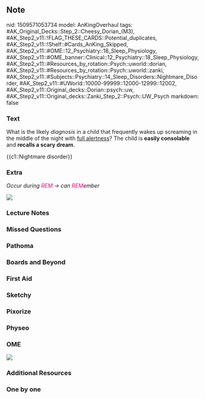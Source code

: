 ## Note
nid: 1509571053734
model: AnKingOverhaul
tags: #AK_Original_Decks::Step_2::Cheesy_Dorian_(M3), #AK_Step2_v11::!FLAG_THESE_CARDS::Potential_duplicates, #AK_Step2_v11::!Shelf::#Cards_AnKing_Skipped, #AK_Step2_v11::#OME::12_Psychiatry::18_Sleep_Physiology, #AK_Step2_v11::#OME_banner::Clinical::12_Psychiatry::18_Sleep_Physiology, #AK_Step2_v11::#Resources_by_rotation::Psych::uworld::dorian, #AK_Step2_v11::#Resources_by_rotation::Psych::uworld::zanki, #AK_Step2_v11::#Subjects::Psychiatry::14_Sleep_Disorders::Nightmare_Disorder, #AK_Step2_v11::#UWorld::10000-99999::12000-12999::12002, #AK_Step2_v11::Original_decks::Dorian::psych::uw, #AK_Step2_v11::Original_decks::Zanki_Step_2::Psych::UW_Psych
markdown: false

### Text
What is the likely <i>diagnosis</i> in a child that frequently
wakes up screaming in the middle of the night with <u>full
alertness</u>? The child is <b>easily consolable</b> and <b>recalls
a scary dream</b>.
<div>
  {{c1::Nightmare disorder}}
</div>

### Extra
<i>Occur during <font color="#FC0280">REM</font> → can <font color=
"#FC0280">REM</font>ember</i>
<div>
  <i><img src="hqdefault_1606536512076.jpg"></i>
</div>

### Lecture Notes


### Missed Questions


### Pathoma


### Boards and Beyond


### First Aid


### Sketchy


### Pixorize


### Physeo


### OME
<div class="ome-widget">
  <a href=
  "https://onlinemeded.org/spa/psychiatry/sleep-physiology/acquire?ref=anki">
  <img src="_OME_AnkiFlashcards_Lesson_3.png"></a>
</div>

### Additional Resources


### One by one

